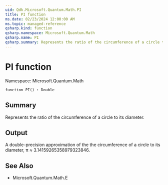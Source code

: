 ```yaml
---
uid: Qdk.Microsoft.Quantum.Math.PI
title: PI function
ms.date: 02/23/2024 12:00:00 AM
ms.topic: managed-reference
qsharp.kind: function
qsharp.namespace: Microsoft.Quantum.Math
qsharp.name: PI
qsharp.summary: Represents the ratio of the circumference of a circle to its diameter.
---
```


# PI function

Namespace: Microsoft.Quantum.Math

```qsharp
function PI() : Double
```

## Summary
Represents the ratio of the circumference of a circle to its diameter.

## Output
A double-precision approximation of the the circumference of a circle
to its diameter, π ≈ 3.14159265358979323846.

## See Also
- Microsoft.Quantum.Math.E
